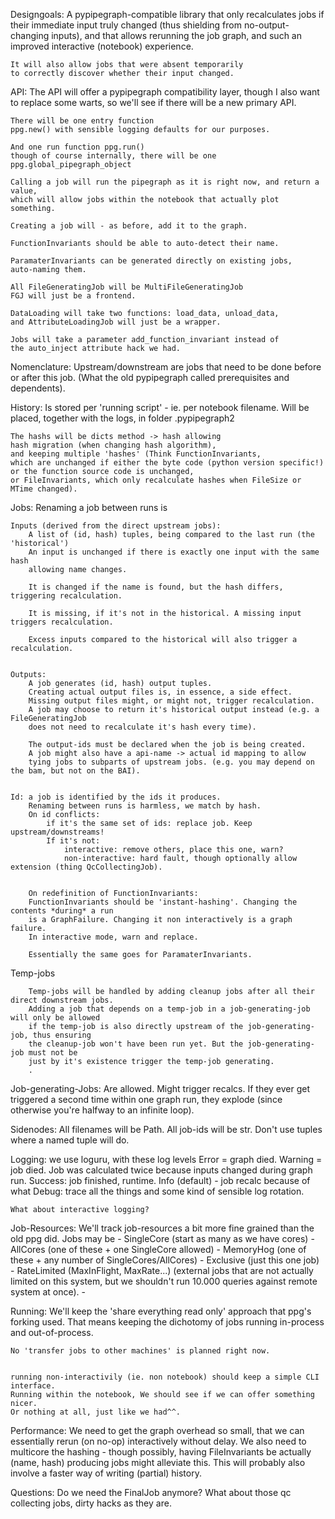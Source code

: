 Designgoals:
	A pypipegraph-compatible library 
	that only recalculates jobs if their immediate input 
	truly changed (thus shielding from no-output-changing inputs),
	and that allows rerunning the job graph, and such an improved
	interactive (notebook) experience.
	
	It will also allow jobs that were absent temporarily
	to correctly discover whether their input changed.
	
	
API:
	The API will offer a pypipegraph compatibility layer,
	though I also want to replace some warts, so we'll see
	if there will be a new primary API.
	
	There will be one entry function
	ppg.new() with sensible logging defaults for our purposes.
	
	And one run function ppg.run() 
	though of course internally, there will be one ppg.global_pipegraph_object
	
	Calling a job will run the pipegraph as it is right now, and return a value, 
	which will allow jobs within the notebook that actually plot something.
	
	Creating a job will - as before, add it to the graph.
	
	FunctionInvariants should be able to auto-detect their name.
	
	ParamaterInvariants can be generated directly on existing jobs,
	auto-naming them.
	
	All FileGeneratingJob will be MultiFileGeneratingJob
	FGJ will just be a frontend.
	
	DataLoading will take two functions: load_data, unload_data, 
	and AttributeLoadingJob will just be a wrapper.
	
	Jobs will take a parameter add_function_invariant instead of 
	the auto_inject attribute hack we had.
	
	
Nomenclature:
	Upstream/downstream are jobs that need to be done before or after this job.
	(What the old pypipegraph called prerequisites and dependents).
	
	
History:
	Is stored per 'running script' - ie. per notebook filename.
	Will be placed, together with the logs, in folder .pypipegraph2
	
	The hashs will be dicts method -> hash allowing
	hash migration (when changing hash algorithm), 
	and keeping multiple 'hashes' (Think FunctionInvariants, 
	which are unchanged if either the byte code (python version specific!) 
	or the function source code is unchanged, 
	or FileInvariants, which only recalculate hashes when FileSize or MTime changed).
	
	
Jobs:
	Renaming a job between runs is 
	
	Inputs (derived from the direct upstream jobs):
		A list of (id, hash) tuples, being compared to the last run (the 'historical')
		An input is unchanged if there is exactly one input with the same hash
		allowing name changes.
		
		It is changed if the name is found, but the hash differs, triggering recalculation.
		
		It is missing, if it's not in the historical. A missing input triggers recalculation.
		
		Excess inputs compared to the historical will also trigger a recalculation.
		
		
	Outputs:
		A job generates (id, hash) output tuples.
		Creating actual output files is, in essence, a side effect.
		Missing output files might, or might not, trigger recalculation.
		A job may choose to return it's historical output instead (e.g. a FileGeneratingJob
		does not need to recalculate it's hash every time).
		
		The output-ids must be declared when the job is being created.
		A job might also have a api-name -> actual id mapping to allow 
		tying jobs to subparts of upstream jobs. (e.g. you may depend on the bam, but not on the BAI).
		
		
	Id: a job is identified by the ids it produces.
	    Renaming between runs is harmless, we match by hash.
		On id conflicts:
			if it's the same set of ids: replace job. Keep upstream/downstreams!
			If it's not:
				interactive: remove others, place this one, warn?
				non-interactive: hard fault, though optionally allow extension (thing QcCollectingJob).
				
				
		On redefinition of FunctionInvariants:
		FunctionInvariants should be 'instant-hashing'. Changing the contents *during* a run 
		is a GraphFailure. Changing it non interactively is a graph failure. 
		In interactive mode, warn and replace.
		
		Essentially the same goes for ParamaterInvariants.
		
		
Temp-jobs
		
		Temp-jobs will be handled by adding cleanup jobs after all their direct downstream jobs.
		Adding a job that depends on a temp-job in a job-generating-job will only be allowed 
		if the temp-job is also directly upstream of the job-generating-job, thus ensuring
		the cleanup-job won't have been run yet. But the job-generating-job must not be 
		just by it's existence trigger the temp-job generating.
		.
		
Job-generating-Jobs:
	Are allowed. Might trigger recalcs. If they ever get triggered a second time
	within one graph run, they explode (since otherwise you're halfway to an infinite
	loop).
	
	
Sidenodes: 
	All filenames will be Path.
	All job-ids will be str.
	Don't use tuples where a named tuple will do.
	
	
Logging:
	we use loguru, with these log levels 
		Error = graph died. 
		Warning = job died. Job was calculated twice because inputs changed during graph run.
		Success: job finished, runtime.
		Info (default) 
			- job recalc because of what
		Debug:
			trace all the things
	and some kind of sensible log rotation.
	
	What about interactive logging?
	
Job-Resources:
	We'll track job-resources a bit more fine grained than the old ppg did.
	Jobs may be
		- SingleCore (start as many as we have cores)
		- AllCores (one of these + one SingleCore allowed)
		- MemoryHog (one of these + any number of SingleCores/AllCores)
		- Exclusive (just this one job)
		- RateLimited (MaxInFlight, MaxRate...) (external jobs that are not actually limited on this system, but we shouldn't run 10.000 queries against
		   remote system at once).
		- 

Running:
	We'll keep the 'share everything read only' approach that ppg's forking used.
	That means keeping the dichotomy of jobs running in-process and out-of-process.
	
	No 'transfer jobs to other machines' is planned right now.
	
	
	running non-interactivily (ie. non notebook) should keep a simple CLI interface.
	Running within the notebook, We should see if we can offer something nicer.
	Or nothing at all, just like we had^^.
	
	
Performance: 
	We need to get the graph overhead so small, that we can essentially rerun (on no-op) interactively
	without delay. 
	We also need to multicore the hashing - though possibly, having FileInvariants be actually 
	(name, hash) producing jobs might alleviate this.
	This will probably also involve a faster way of writing (partial) history.
	
Questions:
	Do we need the FinalJob anymore?
	What about those qc collecting jobs, dirty hacks as they are.
	
	

